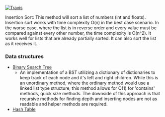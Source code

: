 [![Travis](https://travis-ci.org/bm5w/second_dataS.svg?branch=master)](https://travis-ci.org/bm5w/second_dataS.svg?branch=master)


Insertion Sort: This method will sort a list of numbers (int and floats). Insertion sort works with time complexity O(n) in the best case scenario. In the worse case, where the list is in reverse order and every value must be compared against every other number, the time complexity is O(n^2). It works well for lists that are already partially sorted. It can also sort the list as it receives it.

### Data structures 

- [Binary Search Tree](https://github.com/bm5w/second_dataS/blob/master/bst.py)
  - An implementation of a BST utilizing a dictionary of dictionaries to keep track of each node and it's left and right children. While this is an unordinary method, where the ordinary method would use a linked list type structure, this method allows for O(1) for 'contains' methods, quick size methods. The downside of this approach is that recursive methods for finding depth and inserting nodes are not as readable and helper methods are required.
- [Hash Table](https://github.com/bm5w/second_dataS/blob/master/hash.py)
